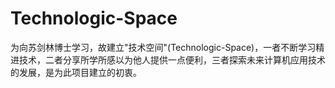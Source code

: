 # Technologic-Space
为向苏剑林博士学习，故建立"技术空间"(Technologic-Space)，一者不断学习精进技术，二者分享所学所感以为他人提供一点便利，三者探索未来计算机应用技术的发展，是为此项目建立的初衷。
